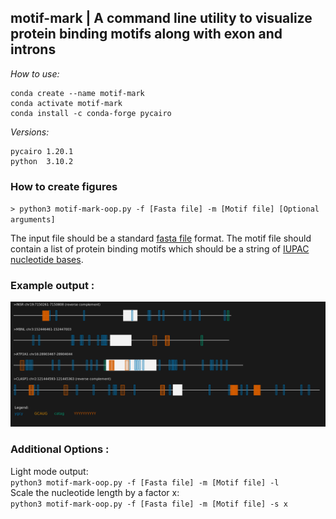 ## motif-mark | A command line utility to visualize protein binding motifs along with exon and introns    

*How to use:*   

```
conda create --name motif-mark    
conda activate motif-mark   
conda install -c conda-forge pycairo  
``` 



*Versions:*     
```
pycairo 1.20.1 
python  3.10.2 
```

### How to create figures   

`> python3 motif-mark-oop.py -f [Fasta file] -m [Motif file] [Optional arguments]`   

The input file should be a standard <a href="https://en.wikipedia.org/wiki/FASTA_format">fasta file</a> format. The motif file should contain a list of protein binding motifs which should be a string of <a href="https://en.wikipedia.org/wiki/Nucleic_acid_notation#IUPAC_notation">IUPAC nucleotide bases</a>.

### Example output : 

![Example Output](test_files/Figure_1.png)  


### Additional Options :

 Light mode output:   
`python3 motif-mark-oop.py -f [Fasta file] -m [Motif file] -l`  
Scale the nucleotide length by a factor x:   
`python3 motif-mark-oop.py -f [Fasta file] -m [Motif file] -s x`
